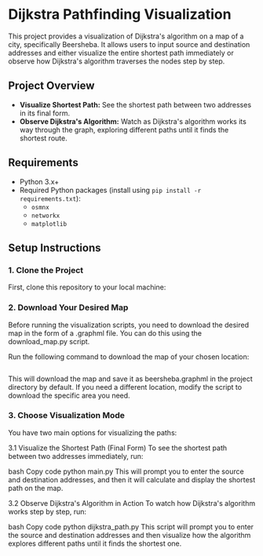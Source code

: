 # Dijkstra Pathfinding Visualization

This project provides a visualization of Dijkstra's algorithm on a map of a city, specifically Beersheba. It allows users to input source and destination addresses and either visualize the entire shortest path immediately or observe how Dijkstra's algorithm traverses the nodes step by step.

## Project Overview

- **Visualize Shortest Path:** See the shortest path between two addresses in its final form.
- **Observe Dijkstra's Algorithm:** Watch as Dijkstra's algorithm works its way through the graph, exploring different paths until it finds the shortest route.

## Requirements

- Python 3.x+
- Required Python packages (install using `pip install -r requirements.txt`):
  - `osmnx`
  - `networkx`
  - `matplotlib`

## Setup Instructions

### 1. Clone the Project

First, clone this repository to your local machine:


### 2. Download Your Desired Map
Before running the visualization scripts, you need to download the desired map in the form of a .graphml file. You can do this using the download_map.py script.

Run the following command to download the map of your chosen location:
``` python download_map.py
```


This will download the map and save it as beersheba.graphml in the project directory by default. If you need a different location, modify the script to download the specific area you need.

### 3. Choose Visualization Mode
You have two main options for visualizing the paths:

3.1 Visualize the Shortest Path (Final Form)
To see the shortest path between two addresses immediately, run:

bash
Copy code
python main.py
This will prompt you to enter the source and destination addresses, and then it will calculate and display the shortest path on the map.

3.2 Observe Dijkstra's Algorithm in Action
To watch how Dijkstra's algorithm works step by step, run:

bash
Copy code
python dijkstra_path.py
This script will prompt you to enter the source and destination addresses and then visualize how the algorithm explores different paths until it finds the shortest one.
